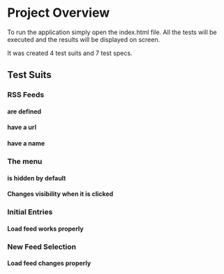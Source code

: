 # Project Overview

To run the application simply open the index.html file. All the tests will be executed and the results will be displayed on screen.

It was created 4 test suits and 7 test specs.

## Test Suits
### RSS Feeds
#### are defined
#### have a url
#### have a name

### The menu
#### is hidden by default
#### Changes visibility when it is clicked

### Initial Entries
#### Load feed works properly

### New Feed Selection
#### Load feed changes properly